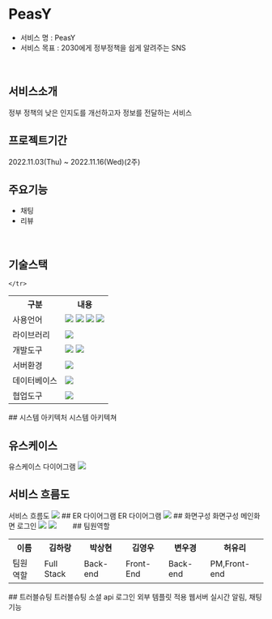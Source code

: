 # PeasY
* 서비스 명 : PeasY
* 서비스 목표 : 2030에게 정부정책을 쉽게 알려주는 SNS
<br>

## 서비스소개
정부 정책의 낮은 인지도를 개선하고자 정보를 전달하는 서비스
<br>

## 프로젝트기간
2022.11.03(Thu) ~ 2022.11.16(Wed)(2주)
<br>

## 주요기능
* 채팅
* 리뷰
<br>

## 기술스택
<table>
  <tr>
    <th>구분</th>
    <th>내용</th>
  </tr>
  <tr>
    <td>사용언어</td>
    <td>
         <img src="https://img.shields.io/badge/Java-007396?style=for-the-badge&logo=java&logoColor=white"/>
         <img src="https://img.shields.io/badge/HTML5-E34F26?style=for-the-badge&logo=HTML5&logoColor=white"/>
         <img src="https://img.shields.io/badge/CSS3-1572B6?style=for-the-badge&logo=CSS3&logoColor=white"/>
         <img src="https://img.shields.io/badge/JavaScript-F7DF1E?style=for-the-badge&logo=JavaScript&logoColor=white"/>
    </td>
  </tr>
  <tr>
    <td>라이브러리</td>
    <td>
        <img src="https://img.shields.io/badge/BootStrap-7952B3?style=for-the-badge&logo=BootStrap&logoColor=white"/>
    </td>
  </tr>
  <tr>
      <td>개발도구</td>
      <td>
          <img src="https://img.shields.io/badge/Eclipse-2C2255?style=for-the-badge&logo=Eclipse&logoColor=white"/>
          <img src="https://img.shields.io/badge/VSCode-007ACC?style=for-the-badge&logo=VisualStudioCode&logoColor=white"/>
      </td>
  </tr>
   <tr>
      <td>서버환경</td>
      <td>
         <img src="https://img.shields.io/badge/Apache Tomcat-D22128?style=for-the-badge&logo=Apache Tomcat&logoColor=white"/>
      </td>
  </tr>
  <tr>
        <td>데이터베이스</td>
        <td>
          <img src="https://img.shields.io/badge/Oracle 11g-F80000?style=for-the-badge&logo=Oracle&logoColor=white"/>
        </td>
    </tr>
   <tr>
        <td>협업도구</td>
        <td><img src="https://img.shields.io/badge/GitHub-181717?style=for-the-badge&logo=GitHub&logoColor=white"/></td>
        
    </tr>
</table>
## 시스템 아키텍처
<tr>
  <td> 시스템 아키텍쳐</td>
  <td><img scr=""></td>
</tr>

## 유스케이스
<tr>

  <td> 유스케이스 다이어그램</td>
  <td><img src="https://user-images.githubusercontent.com/112475656/203226221-dca118e4-f9e4-40f8-bced-f8a664a5b8cf.JPG"/></td>
</tr>

## 서비스 흐름도
<tr>
  <td>서비스 흐름도</td>
  <td><img src="https://user-images.githubusercontent.com/112475656/203226314-ac0f8a21-2137-45b5-922e-e8a5cc4ded43.JPG"/></td>
</tr>
## ER 다이어그램
<tr>
  <td>ER 다이어그램</td>
  <td><img src="https://user-images.githubusercontent.com/112475656/203226095-dc6be1db-2b31-4d46-bcf1-1c9e3bd142b2.JPG"/></td>
</tr>
## 화면구성
<tr>
  <th>화면구성</th>
  <th>메인화면</th>
  <th>로그인</th>
  <th></th>
  <th></th>
  <th></th>
  <th></th>
  <th></th>
  <th></th>
</tr>
<tr>
  <td><img src="https://user-images.githubusercontent.com/112475656/203227962-8cd78112-266e-4895-b182-c816e02d2525.JPG"/></td>
  <td><img src="https://user-images.githubusercontent.com/112475656/203228038-c9df41c6-2877-478a-9975-63cea0afa956.JPG"/></td>
  <td><img src=""/></td>
  <td><img src=""/></td>
  <td><img src=""/></td>
  <td><img src=""/></td>
  <td><img src=""/></td>
  <td><img src=""/></td>
  <td><img src=""/></td>
</tr>
## 팀원역할
<table>
  <tr>
    <th> 이름 </th>
    <th>김하랑</th>
    <th>박상현</th>
    <th>김영우</th>
    <th>변우경</th>
    <th>허유리</th>
  </tr>
  <tr>
    <td>팀원
    역할</td>
    <td>Full Stack</td>
    <td>Back-end</td>
    <td>Front-End</td>
    <td>Back-end</td>
    <td>PM,Front-end</td>
  </tr>
</table>
## 트러블슈팅

<tr>
  <td>트러블슈팅</td>
  <td>소셜 api 로그인</td>
  <td>외부 템플릿 적용</td>
  <td>웹서버 실시간 알림, 채팅 기능</td>


</tr>
